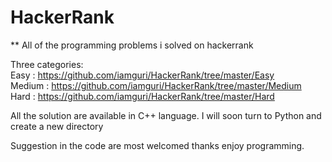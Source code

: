 # HackerRank

** All of the programming problems i solved on hackerrank

Three categories: <br/>
Easy   : https://github.com/iamguri/HackerRank/tree/master/Easy <br/>
Medium : https://github.com/iamguri/HackerRank/tree/master/Medium <br/>
Hard   : https://github.com/iamguri/HackerRank/tree/master/Hard <br/>

All the solution are available in C++ language.
I will soon turn to Python and create a new directory 

Suggestion in the code are most welcomed thanks enjoy programming.
